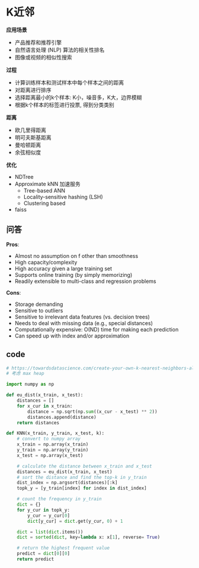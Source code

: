 # K近邻

**应用场景**
- 产品推荐和推荐引擎
- 自然语言处理 (NLP) 算法的相关性排名
- 图像或视频的相似性搜索

**过程**
- 计算训练样本和测试样本中每个样本之间的距离
- 对距离进行排序
- 选择距离最小的k个样本: K小，噪音多，K大，边界模糊
- 根据k个样本的标签进行投票, 得到分类类别

**距离**
- 欧几里得距离
- 明可夫斯基距离
- 曼哈顿距离
- 余弦相似度

**优化**
- NDTree
- Approximate kNN 加速服务
  - Tree-based ANN
  - Locality-sensitive hashing (LSH)
  - Clustering based
- faiss


## 问答
**Pros**:
- Almost no assumption on f other than smoothness
- High capacity/complexity
- High accuracy given a large training set
- Supports online training (by simply memorizing)
- Readily extensible to multi-class and regression problems

**Cons**:
- Storage demanding
- Sensitive to outliers
- Sensitive to irrelevant data features (vs. decision trees)
- Needs to deal with missing data (e.g., special distances)
- Computationally expensive: O(ND) time for making each prediction
- Can speed up with index and/or approximation


## code

```python
# https://towardsdatascience.com/create-your-own-k-nearest-neighbors-algorithm-in-python-eb7093fc6339
# 考虑 max heap

import numpy as np

def eu_dist(x_train, x_test):
    distances = []
    for x_cur in x_train:
        distance = np.sqrt(np.sum((x_cur - x_test) ** 2))
        distances.append(distance)
    return distances

def KNN(x_train, y_train, x_test, k):
    # convert to numpy array
    x_train = np.array(x_train)
    y_train = np.array(y_train)
    x_test = np.array(x_test)

    # calculate the distance between x_train and x_test
    distances = eu_dist(x_train, x_test)
    # sort the distance and find the top-k in y_train
    dist_index = np.argsort(distances)[:k]
    topk_y = [y_train[index] for index in dist_index]

    # count the frequency in y_train
    dict = {}
    for y_cur in topk_y:
        y_cur = y_cur[0]
        dict[y_cur] = dict.get(y_cur, 0) + 1

    dict = list(dict.items())
    dict = sorted(dict, key=lambda x: x[1], reverse= True)

    # return the highest frequent value
    predict = dict[0][0]
    return predict
```
